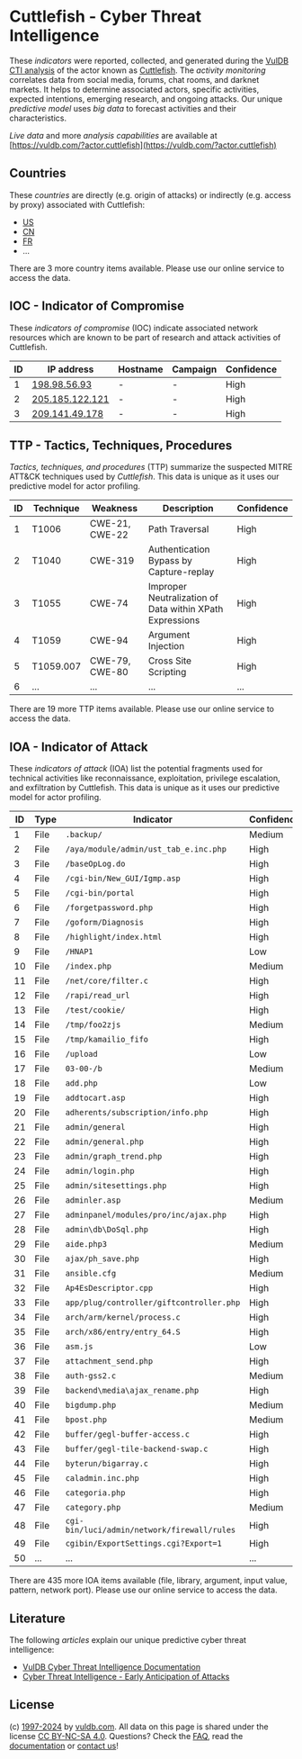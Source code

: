 # Cuttlefish - Cyber Threat Intelligence

These _indicators_ were reported, collected, and generated during the [VulDB CTI analysis](https://vuldb.com/?kb.cti) of the actor known as [Cuttlefish](https://vuldb.com/?actor.cuttlefish). The _activity monitoring_ correlates data from social media, forums, chat rooms, and darknet markets. It helps to determine associated actors, specific activities, expected intentions, emerging research, and ongoing attacks. Our unique _predictive model_ uses _big data_ to forecast activities and their characteristics.

_Live data_ and more _analysis capabilities_ are available at [https://vuldb.com/?actor.cuttlefish](https://vuldb.com/?actor.cuttlefish)

## Countries

These _countries_ are directly (e.g. origin of attacks) or indirectly (e.g. access by proxy) associated with Cuttlefish:

* [US](https://vuldb.com/?country.us)
* [CN](https://vuldb.com/?country.cn)
* [FR](https://vuldb.com/?country.fr)
* ...

There are 3 more country items available. Please use our online service to access the data.

## IOC - Indicator of Compromise

These _indicators of compromise_ (IOC) indicate associated network resources which are known to be part of research and attack activities of Cuttlefish.

ID | IP address | Hostname | Campaign | Confidence
-- | ---------- | -------- | -------- | ----------
1 | [198.98.56.93](https://vuldb.com/?ip.198.98.56.93) | - | - | High
2 | [205.185.122.121](https://vuldb.com/?ip.205.185.122.121) | - | - | High
3 | [209.141.49.178](https://vuldb.com/?ip.209.141.49.178) | - | - | High

## TTP - Tactics, Techniques, Procedures

_Tactics, techniques, and procedures_ (TTP) summarize the suspected MITRE ATT&CK techniques used by _Cuttlefish_. This data is unique as it uses our predictive model for actor profiling.

ID | Technique | Weakness | Description | Confidence
-- | --------- | -------- | ----------- | ----------
1 | T1006 | CWE-21, CWE-22 | Path Traversal | High
2 | T1040 | CWE-319 | Authentication Bypass by Capture-replay | High
3 | T1055 | CWE-74 | Improper Neutralization of Data within XPath Expressions | High
4 | T1059 | CWE-94 | Argument Injection | High
5 | T1059.007 | CWE-79, CWE-80 | Cross Site Scripting | High
6 | ... | ... | ... | ...

There are 19 more TTP items available. Please use our online service to access the data.

## IOA - Indicator of Attack

These _indicators of attack_ (IOA) list the potential fragments used for technical activities like reconnaissance, exploitation, privilege escalation, and exfiltration by Cuttlefish. This data is unique as it uses our predictive model for actor profiling.

ID | Type | Indicator | Confidence
-- | ---- | --------- | ----------
1 | File | `.backup/` | Medium
2 | File | `/aya/module/admin/ust_tab_e.inc.php` | High
3 | File | `/baseOpLog.do` | High
4 | File | `/cgi-bin/New_GUI/Igmp.asp` | High
5 | File | `/cgi-bin/portal` | High
6 | File | `/forgetpassword.php` | High
7 | File | `/goform/Diagnosis` | High
8 | File | `/highlight/index.html` | High
9 | File | `/HNAP1` | Low
10 | File | `/index.php` | Medium
11 | File | `/net/core/filter.c` | High
12 | File | `/rapi/read_url` | High
13 | File | `/test/cookie/` | High
14 | File | `/tmp/foo2zjs` | Medium
15 | File | `/tmp/kamailio_fifo` | High
16 | File | `/upload` | Low
17 | File | `03-00-/b` | Medium
18 | File | `add.php` | Low
19 | File | `addtocart.asp` | High
20 | File | `adherents/subscription/info.php` | High
21 | File | `admin/general` | High
22 | File | `admin/general.php` | High
23 | File | `admin/graph_trend.php` | High
24 | File | `admin/login.php` | High
25 | File | `admin/sitesettings.php` | High
26 | File | `adminler.asp` | Medium
27 | File | `adminpanel/modules/pro/inc/ajax.php` | High
28 | File | `admin\db\DoSql.php` | High
29 | File | `aide.php3` | Medium
30 | File | `ajax/ph_save.php` | High
31 | File | `ansible.cfg` | Medium
32 | File | `Ap4EsDescriptor.cpp` | High
33 | File | `app/plug/controller/giftcontroller.php` | High
34 | File | `arch/arm/kernel/process.c` | High
35 | File | `arch/x86/entry/entry_64.S` | High
36 | File | `asm.js` | Low
37 | File | `attachment_send.php` | High
38 | File | `auth-gss2.c` | Medium
39 | File | `backend\media\ajax_rename.php` | High
40 | File | `bigdump.php` | Medium
41 | File | `bpost.php` | Medium
42 | File | `buffer/gegl-buffer-access.c` | High
43 | File | `buffer/gegl-tile-backend-swap.c` | High
44 | File | `byterun/bigarray.c` | High
45 | File | `caladmin.inc.php` | High
46 | File | `categoria.php` | High
47 | File | `category.php` | Medium
48 | File | `cgi-bin/luci/admin/network/firewall/rules` | High
49 | File | `cgibin/ExportSettings.cgi?Export=1` | High
50 | ... | ... | ...

There are 435 more IOA items available (file, library, argument, input value, pattern, network port). Please use our online service to access the data.

## Literature

The following _articles_ explain our unique predictive cyber threat intelligence:

* [VulDB Cyber Threat Intelligence Documentation](https://vuldb.com/?kb.cti)
* [Cyber Threat Intelligence - Early Anticipation of Attacks](https://www.scip.ch/en/?labs.20201022)

## License

(c) [1997-2024](https://vuldb.com/?kb.changelog) by [vuldb.com](https://vuldb.com/?kb.about). All data on this page is shared under the license [CC BY-NC-SA 4.0](https://creativecommons.org/licenses/by-nc-sa/4.0/). Questions? Check the [FAQ](https://vuldb.com/?kb.faq), read the [documentation](https://vuldb.com/?kb) or [contact us](https://vuldb.com/?contact)!
